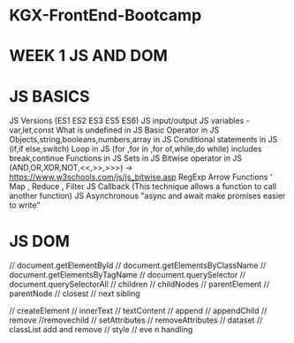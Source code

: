 # KGX-FrontEnd-Bootcamp

# WEEK 1 JS AND DOM

# JS BASICS
JS Versions (ES1 ES2 ES3 ES5 ES6)
JS input/output 
JS variables - var,let,const
What is undefined in JS
Basic Operator in JS
Objects,string,booleans,numbers,array in JS
Conditional statements in JS (if,if else,switch)
Loop in JS (for ,for in ,for of,while,do while) includes break,continue
Functions in JS
Sets in JS
Bitwise operator in JS (AND,OR,XOR,NOT,<<,>>,>>>) -> https://www.w3schools.com/js/js_bitwise.asp
RegExp
Arrow Functions ‘
Map , Reduce , Filter
JS Callback (This technique allows a function to call another function)
JS Asynchronous  "async and await make promises easier to write"

# JS DOM 
// document.getElementById
// document.getElementsByClassName
// document.getElementsByTagName
// document.querySelector
// document.querySelectorAll
// children 
// childNodes
// parentElement
// parentNode
// closest 
// next sibling


// createElement
// innerText
// textContent
// append
// appendChild
// remove
//removechild
// setAttributes
// removeAttributes
// dataset
// classList add and remove 
// style
// eve n handling
